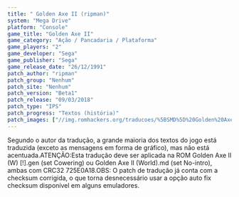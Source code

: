 ```yaml
---
title: " Golden Axe II (ripman)"
system: "Mega Drive"
platform: "Console"
game_title: "Golden Axe II"
game_category: "Ação / Pancadaria / Plataforma"
game_players: "2"
game_developer: "Sega"
game_publisher: "Sega"
game_release_date: "26/12/1991"
patch_author: "ripman"
patch_group: "Nenhum"
patch_site: "Nenhum"
patch_version: "Beta1"
patch_release: "09/03/2018"
patch_type: "IPS"
patch_progress: "Textos (história)"
patch_images: ["//img.romhackers.org/traducoes/%5BSMD%5D%20Golden%20Axe%20II%20-%20ripman%20-%201.png","//img.romhackers.org/traducoes/%5BSMD%5D%20Golden%20Axe%20II%20-%20ripman%20-%202.png","//img.romhackers.org/traducoes/%5BSMD%5D%20Golden%20Axe%20II%20-%20ripman%20-%203.png"]
---
```

Segundo o autor da tradução, a grande maioria dos textos do jogo está traduzida (exceto as mensagens em forma de gráfico), mas não está acentuada.ATENÇÃO:Esta tradução deve ser aplicada na ROM Golden Axe II (W) [!].gen (set Cowering) ou Golden Axe II (World).md (set No-intro), ambas com CRC32 725E0A18.OBS: O patch de tradução já conta com a checksum corrigida, o que torna desnecessário usar a opção auto fix checksum disponível em alguns emuladores.